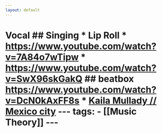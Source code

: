 ```yaml
---
layout: default
---
```

# Vocal   ## Singing  * Lip Roll    * https://www.youtube.com/watch?v=7A84o7wTipw   * https://www.youtube.com/watch?v=SwX96skGakQ  ## beatbox https://www.youtube.com/watch?v=DcN0kAxFF8s  * [Kaila Mullady // Mexico city](https://www.youtube.com/watch?v=Y2t4IB_hUvk)   --- tags:   - [[Music Theory]]    ---
